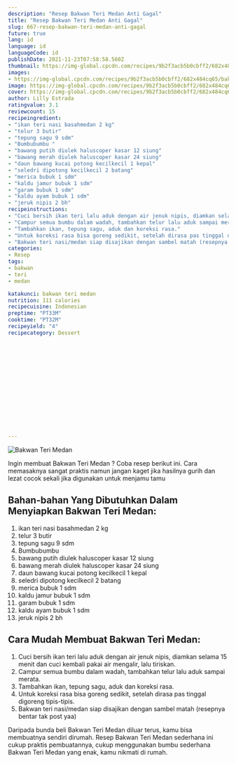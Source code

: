 ```yaml
---
description: "Resep Bakwan Teri Medan Anti Gagal"
title: "Resep Bakwan Teri Medan Anti Gagal"
slug: 667-resep-bakwan-teri-medan-anti-gagal
future: true
lang: id
language: id
languageCode: id
publishDate: 2021-11-23T07:58:58.560Z 
thumbnail: https://img-global.cpcdn.com/recipes/9b2f3acb5b0cbff2/682x484cq65/bakwan-teri-medan-foto-resep-utama.png
images:
- https://img-global.cpcdn.com/recipes/9b2f3acb5b0cbff2/682x484cq65/bakwan-teri-medan-foto-resep-utama.png
image: https://img-global.cpcdn.com/recipes/9b2f3acb5b0cbff2/682x484cq65/bakwan-teri-medan-foto-resep-utama.png
cover: https://img-global.cpcdn.com/recipes/9b2f3acb5b0cbff2/682x484cq65/bakwan-teri-medan-foto-resep-utama.png
author: Lilly Estrada
ratingvalue: 3.1
reviewcount: 15
recipeingredient:
- "ikan teri nasi basahmedan 2 kg"
- "telur 3 butir"
- "tepung sagu 9 sdm"
- "Bumbubumbu "
- "bawang putih diulek haluscoper kasar 12 siung"
- "bawang merah diulek haluscoper kasar 24 siung"
- "daun bawang kucai potong kecilkecil 1 kepal"
- "seledri dipotong kecilkecil 2 batang"
- "merica bubuk 1 sdm"
- "kaldu jamur bubuk 1 sdm"
- "garam bubuk 1 sdm"
- "kaldu ayam bubuk 1 sdm"
- "jeruk nipis 2 bh"
recipeinstructions:
- "Cuci bersih ikan teri lalu aduk dengan air jenuk nipis, diamkan selama 15 menit dan cuci kembali pakai air mengalir, lalu tiriskan."
- "Campur semua bumbu dalam wadah, tambahkan telur lalu aduk sampai merata."
- "Tambahkan ikan, tepung sagu, aduk dan koreksi rasa."
- "Untuk koreksi rasa bisa goreng sedikit, setelah dirasa pas tinggal digoreng tipis-tipis."
- "Bakwan teri nasi/medan siap disajikan dengan sambel matah (resepnya bentar tak post yaa)"
categories:
- Resep
tags:
- bakwan
- teri
- medan

katakunci: bakwan teri medan 
nutrition: 111 calories
recipecuisine: Indonesian
preptime: "PT33M"
cooktime: "PT32M"
recipeyield: "4"
recipecategory: Dessert


     
    
    
    
    
    
    
    
    
    
    
      
    
---
```



![Bakwan Teri Medan](https://img-global.cpcdn.com/recipes/9b2f3acb5b0cbff2/682x484cq65/bakwan-teri-medan-foto-resep-utama.png)

Ingin membuat Bakwan Teri Medan ? Coba resep berikut ini. Cara memasaknya sangat praktis namun jangan kaget jika hasilnya gurih dan lezat cocok sekali jika digunakan untuk menjamu tamu

<!--inarticleads1-->

## Bahan-bahan Yang Dibutuhkan Dalam Menyiapkan Bakwan Teri Medan:

1. ikan teri nasi basahmedan 2 kg
1. telur 3 butir
1. tepung sagu 9 sdm
1. Bumbubumbu 
1. bawang putih diulek haluscoper kasar 12 siung
1. bawang merah diulek haluscoper kasar 24 siung
1. daun bawang kucai potong kecilkecil 1 kepal
1. seledri dipotong kecilkecil 2 batang
1. merica bubuk 1 sdm
1. kaldu jamur bubuk 1 sdm
1. garam bubuk 1 sdm
1. kaldu ayam bubuk 1 sdm
1. jeruk nipis 2 bh



<!--inarticleads2-->

## Cara Mudah Membuat Bakwan Teri Medan:

1. Cuci bersih ikan teri lalu aduk dengan air jenuk nipis, diamkan selama 15 menit dan cuci kembali pakai air mengalir, lalu tiriskan.
1. Campur semua bumbu dalam wadah, tambahkan telur lalu aduk sampai merata.
1. Tambahkan ikan, tepung sagu, aduk dan koreksi rasa.
1. Untuk koreksi rasa bisa goreng sedikit, setelah dirasa pas tinggal digoreng tipis-tipis.
1. Bakwan teri nasi/medan siap disajikan dengan sambel matah (resepnya bentar tak post yaa)




Daripada bunda beli  Bakwan Teri Medan  diluar terus, kamu  bisa membuatnya sendiri dirumah. Resep  Bakwan Teri Medan  sederhana ini cukup praktis pembuatannya, cukup menggunakan bumbu sederhana  Bakwan Teri Medan  yang enak, kamu nikmati di rumah.

